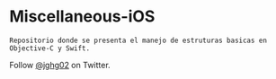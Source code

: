 # Miscellaneous-iOS

```
Repositorio donde se presenta el manejo de estruturas basicas en Objective-C y Swift.
```

Follow [@jghg02](https://twitter.com/jghg02) on Twitter.